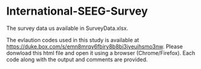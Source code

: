 # International-SEEG-Survey

The survey data us available in SurveyData.xlsx.

The evlaution codes used in this study is available at https://duke.box.com/s/emn8mrqy6fbiry8b8bi3jyeuihsmo3nw. Please donwload this html file and open it using a browser (Chrome/Firefox). Each code along with the output and comments are provided.
